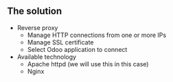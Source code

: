 ## The solution

* Reverse proxy
    * Manage HTTP connections from one or more IPs
    * Manage SSL certificate
    * Select Odoo application to connect
* Available technology
    * Apache httpd (we will use this in this case)
    * Nginx
